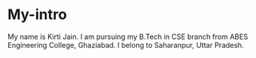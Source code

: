 # My-intro
My name is Kirti Jain. I am pursuing my B.Tech in CSE branch from ABES Engineering College, Ghaziabad.
I belong to Saharanpur, Uttar Pradesh.
